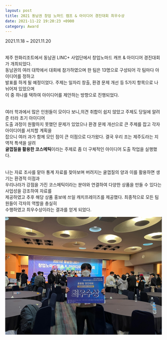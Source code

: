 ```yaml
---
layout: post
title: 2021 동남권 창업 노마드 캠프 & 아이디어 경진대회 최우수상
date: 2021-11-22 19:20:23 +0900
category: Award
---
```

2021.11.18 ~ 2021.11.20  
&nbsp;  
&nbsp;  
제주 한화리조트에서 동남권 LINC+ 사업단에서 창업노마드 캐프 & 아이디어 경진대회가 개최되었다.     
동남권의 여러 대학에서 대회에 참가하였으며 한 팀은 13명으로 구성되어 각 팀마다 아이디어를 정하고    
발표를 하게 될 예정이었다. 주제는 일자리 창출, 환경 문제 개선 등 5가지 항목으로 나뉘어져 있었으며    
이 중 하나를 택하여 아이디어를 제안하는 방향으로 진행되었다.  
&nbsp;  
&nbsp;  
여러 학과에서 많은 인원들이 모이다 보니,의견 취합이 쉽지 않았고 주제도 당일에 알려준 터라 초기 아이디어    
도출 과정이 원활하지 못했던 문제가 있었으나 환경 문제 개선으로 큰 주제를 잡고 각자 아이디어를 서치할 계획을     
잡으니 여러 과가 함께 모인 점이 큰 이점으로 다가왔다. 결국 우리 조는 제주도라는 지역적 특색을 살려  
**귤껍질을 활용한 코스메틱**이라는 주제로 좀 더 구체적인 아이디어 도출 작업을 실행했다.  
&nbsp;  
&nbsp;  
나는 자료 조사를 맡아 통계 자료를 찾아보며 버려지는 귤껍질의 양과 이를 활용하면 생기는 환경적 이점과    
우리나라가 강점을 가진 코스메틱이라는 분야와 연결하여 다양한 상품을 만들 수 있다는 사업성을 강조하여 자료를    
제공하였고 추후 해당 상품 홍보에 쓰일 캐치프레이즈를 제공했다. 최종적으로 모든 팀원들이 각자의 역할을 충실히   
수행하였고 최우수상이라는 결과를 얻게 되었다.  




![창업노마드](/images/창업노마드.jpg)